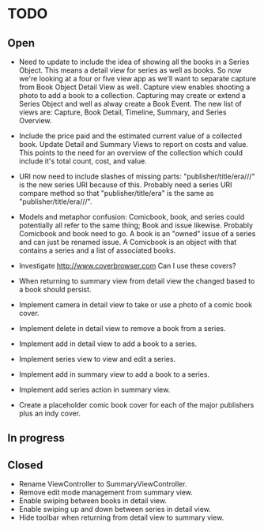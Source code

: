 #  TODO

## Open

- Need to update to include the idea of showing all the books in a Series
Object. This means a detail view for series as well as books. So now we're
looking at a four or five view app as we'll want to separate capture from
Book Object Detail View as well. Capture view enables shooting a photo to
add a book to a collection. Capturing may create or extend a Series Object
and well as alway create a Book Event. The new list of views are: Capture,
Book Detail, Timeline, Summary, and Series Overview.

- Include the price paid and the estimated current value of a collected
book. Update Detail and Summary Views to report on costs and value. This
points to the need for an overview of the collection which could include it's
total count, cost, and value.

- URI now need to include slashes of missing parts: "publisher/title/era///" is the 
new series URI because of this. Probably need a series URI compare method so that
"publisher/title/era" is the same as "publisher/title/era///".

- Models and metaphor confusion: Comicbook, book, and series could potentially 
all refer to the same thing; Book and issue likewise. Probably Comicbook and book
need to go. A book is an "owned" issue of a series and can just be renamed issue. A Comicbook
is an object with that contains a series and a list of associated books.

- Investigate http://www.coverbrowser.com Can I use these covers?

- When returning to summary view from detail view the changed based to a book should persist.
- Implement camera in detail view to take or use a photo of a comic book cover.
- Implement delete in detail view to remove a book from a series.
- Implement add in detail view to add a book to a series.
- Implement series view to view and edit a series.
- Implement add in summary view to add a book to a series.
- Implement add series action in summary view.
- Create a placeholder comic book cover for each of the major publishers plus an indy cover.

## In progress

## Closed
- Rename ViewController to SummaryViewController.
- Remove edit mode management from summary view.
- Enable swiping between books in detail view.
- Enable swiping up and down between series in detail view.
- Hide toolbar when returning from detail view to summary view.



